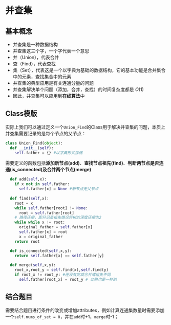 # 并查集
## 基本概念
- 并查集是一种数据结构
- 并查集这三个字，一个字代表一个意思
- 并（Union），代表合并
- 查（Find），代表查找
- 集（Set），代表这是一个以字典为基础的数据结构，它的基本功能是合并集合中的元素，查找集合中的元素
- 并查集的典型应用是有关连通分量的问题
- 并查集解决单个问题（添加，合并，查找）的时间复杂度都是 $O(1)$
- 因此，并查集可以应用到**在线算法**中
## Class模版
实际上我们可以通过定义一个`Union_Find`的Class用于解决并查集的问题，本质上并查集需要记录的是每个节点的父节点：
```Python
class Union_Find(object):
  def __init__(self):
    self.father = {} #以字典形式存储
```
需要定义的函数包括**添加新节点(add)**、**查找节点祖先(find)**、**判断两节点是否连通(is_connected)**及**合并两个节点(merge)**
```Python
  def add(self,x):
    if x not in self.father:
      self.father[x] = None #新节点无父节点
			
  def find(self,x):
    root = x
    while self.father[root] != None:
      root = self.father[root]
    # 路径压缩，即只记录祖先情况将树的深度压缩为2
    while while x != root:
      original_father = self.father[x]
      self.father[x] = root
      x = original_father
    return root

  def is_connected(self,x,y):
    return self.father[x] == self.father[y]
  
  def merge(self,x,y):
    root_x,root_y = self.find(x),self.find(y)
    if root_x != root_y: #还没有完成合并或祖先不同
      self.father[root_x] = root_y # 交换也是一样的
```
## 结合题目
需要结合题目进行条件的改变或增加attributes，例如计算连通集数量时需要添加一个`self.nums_of_set = 0`，并在`add`时+1，`merge`时-1；
